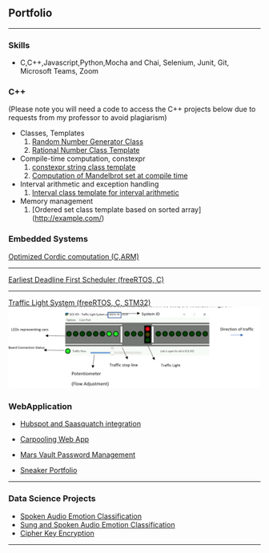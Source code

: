 ## Portfolio

---
### Skills
  - C,C++,Javascript,Python,Mocha and Chai, Selenium, Junit, Git, Microsoft Teams, Zoom


### C++ 
  (Please note you will need a code to access the C++ projects below due to requests from my professor to avoid plagiarism)
  - Classes, Templates 
    1. [Random Number Generator Class](http://example.com/)
    2. [Rational Number Class Template](http://example.com/)
  - Compile-time computation, constexpr 
    1. [constexpr string class template ](http://example.com/)
    2. [Computation of Mandelbrot set at compile time](http://example.com/)
  - Interval arithmetic and exception handling
    1. [Interval class template for interval arithmetic](http://example.com/)
  - Memory management 
    1. [Ordered set class template based on sorted array]  (http://example.com/)


### Embedded Systems

[ Optimized Cordic computation (C,ARM)](/sample_page)

---

[Earliest Deadline First Scheduler (freeRTOS, C)](/sample_page)

---

[Traffic Light System (freeRTOS, C, STM32)](/TLS)
<img src="images/traffic_light_interface.png?raw=true"/>


### WebApplication

- [Hubspot and Saasquatch integration](https://github.com/SENG499-team-2/SaaSquatch-HubSpot-integration)

- [Carpooling Web App](https://carpoolcanada.herokuapp.com/)

- [Mars Vault Password Management](http://example.com/)

- [Sneaker Portfolio](http://example.com/)


---


### Data Science Projects

- [Spoken Audio Emotion Classification](http://example.com/)
- [Sung and Spoken Audio Emotion Classification](/spokenandsung_audio_classification)
- [Cipher Key Encryption](http://example.com/)


---

